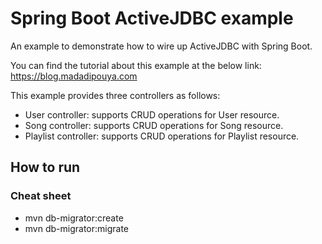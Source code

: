 # Spring Boot ActiveJDBC example
An example to demonstrate how to wire up ActiveJDBC with Spring Boot.

You can find the tutorial about this example at the below link:
https://blog.madadipouya.com


This example provides three controllers as follows:
- User controller: supports CRUD operations for User resource.
- Song controller: supports CRUD operations for Song resource.
- Playlist controller: supports CRUD operations for Playlist resource.


## How to run



### Cheat sheet

- mvn db-migrator:create
- mvn db-migrator:migrate
            